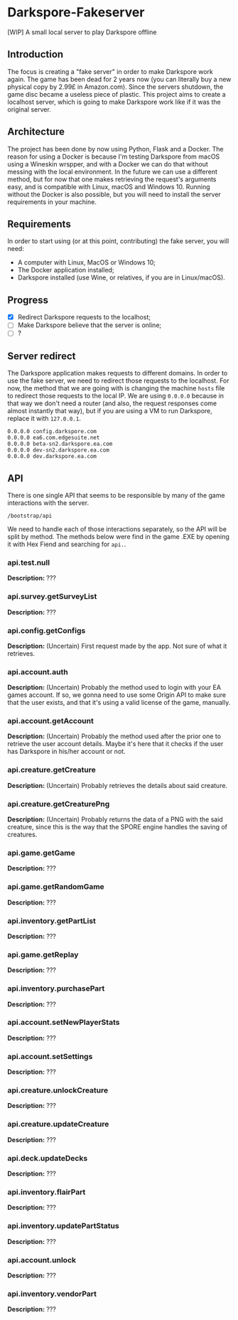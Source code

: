 # Darkspore-Fakeserver
[WIP] A small local server to play Darkspore offline

## Introduction
The focus is creating a "fake server" in order to make Darkspore work again. The game has been dead for 2 years now (you can literally buy a new physical copy by 2.99£ in Amazon.com). Since the servers shutdown, the game disc became a useless piece of plastic. This project aims to create a localhost server, which is going to make Darkspore work like if it was the original server.

## Architecture
The project has been done by now using Python, Flask and a Docker. The reason for using a Docker is because I'm testing Darkspore from macOS using a Wineskin wrspper, and with a Docker we can do that without messing with the local environment. In the future we can use a different method, but for now that one makes retrieving the request's arguments easy, and is compatible with Linux, macOS and Windows 10. Running without the Docker is also possible, but you will need to install the server requirements in your machine.

## Requirements
In order to start using (or at this point, contributing) the fake server, you will need:
- A computer with Linux, MacOS or Windows 10;
- The Docker application installed;
- Darkspore installed (use Wine, or relatives, if you are in Linux/macOS).

## Progress
- [x] Redirect Darkspore requests to the localhost;
- [ ] Make Darkspore believe that the server is online;
- [ ] ?

## Server redirect
The Darkspore application makes requests to different domains. In order to use the fake server, we need to redirect those requests to the localhost. For now, the method that we are going with is changing the machine `hosts` file to redirect those requests to the local IP. We are using `0.0.0.0` because in that way we don't need a router (and also, the request responses come almost instantly that way), but if you are using a VM to run Darkspore, replace it with `127.0.0.1`.

```
0.0.0.0 config.darkspore.com
0.0.0.0 ea6.com.edgesuite.net
0.0.0.0 beta-sn2.darkspore.ea.com
0.0.0.0 dev-sn2.darkspore.ea.com
0.0.0.0 dev.darkspore.ea.com
```

## API
There is one single API that seems to be responsible by many of the game interactions with the server. 
```
/bootstrap/api
```
We need to handle each of those interactions separately, so the API will be split by method. The methods below were find in the game .EXE by opening it with Hex Fiend and searching for `api.`.

### api.test.null
__Description:__ ???

### api.survey.getSurveyList
__Description:__ ???

### api.config.getConfigs
__Description:__ (Uncertain) First request made by the app. Not sure of what it retrieves.

### api.account.auth
__Description:__ (Uncertain) Probably the method used to login with your EA games account. If so, we gonna need to use some Origin API to make sure that the user exists, and that it's using a valid license of the game, manually.

### api.account.getAccount
__Description:__ (Uncertain) Probably the method used after the prior one to retrieve the user account details. Maybe it's here that it checks if the user has Darkspore in his/her account or not.

### api.creature.getCreature
__Description:__ (Uncertain) Probably retrieves the details about said creature.

### api.creature.getCreaturePng
__Description:__ (Uncertain) Probably returns the data of a PNG with the said creature, since this is the way that the SPORE engine handles the saving of creatures.

### api.game.getGame
__Description:__ ???

### api.game.getRandomGame
__Description:__ ???

### api.inventory.getPartList
__Description:__ ???

### api.game.getReplay
__Description:__ ???

### api.inventory.purchasePart
__Description:__ ???

### api.account.setNewPlayerStats
__Description:__ ???

### api.account.setSettings
__Description:__ ???

### api.creature.unlockCreature
__Description:__ ???

### api.creature.updateCreature
__Description:__ ???

### api.deck.updateDecks
__Description:__ ???

### api.inventory.flairPart
__Description:__ ???

### api.inventory.updatePartStatus
__Description:__ ???

### api.account.unlock
__Description:__ ???

### api.inventory.vendorPart
__Description:__ ???
